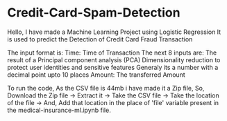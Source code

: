 # Credit-Card-Spam-Detection

Hello, I have made a Machine Learning Project using Logistic Regression 
It is used to predict the Detection of Credit Card Fraud Transaction

The input format is: 
Time: Time of Transaction
The next 8 inputs are: The result of a Principal component analysis (PCA) Dimensionality reduction to protect user identities and sensitive features
Generaly its a number with a decimal point upto 10 places
Amount: The transferred Amount

To run the code,
As the CSV file is 44mb i have made it a Zip file, So,
Download the Zip file -> Extract it -> Take the CSV file -> Take the location of the file -> And,
Add that location in the place of 'file' variable present in the medical-insurance-ml.ipynb file.
